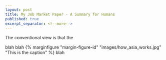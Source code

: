 ```yaml
---
layout: post
title: My Job Market Paper - A Summary for Humans
published: true
excerpt_separator: <!--more-->
---
```




The conventional view is that the 

blah blah {% marginfigure "margin-figure-id" "images/how_asia_works.jpg" "This is the caption" %} blah
